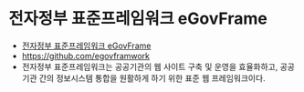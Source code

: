 # 전자정부 표준프레임워크 eGovFrame
* [전자정부 표준프레임워크 eGovFrame](https://www.egovframe.go.kr/home/main.do)
* https://github.com/egovframwork
* 전자정부 표준프레임워크는 공공기관의 웹 사이트 구축 및 운영을 효율화하고, 공공기관 간의 정보시스템 통합을 원활하게 하기 위한 표준 웹 프레임워크이다.




